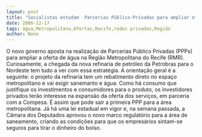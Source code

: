```yaml
---
layout: post
title: "Socialistas estudam  Parcerias Público-Privadas para ampliar oferta de água na Região Metropolitana do Recife"
date: 2006-12-17
tags: água,Metropolitana,Ofertas,Recife,redes privadas,Região
author: None
---
```

O novo governo aposta na realização de Parcerias Público Privadas (PPPs) para ampliar a oferta de água na Região Metropolitana do Recife (RMR).
Curiosamente, a chegada da nova refinaria de petróleo da Petrobras para o Nordeste tem tudo a ver com essa estratégia.
A orientação geral é a seguinte: o projeto da refinaria tem um rebatimento direto no espaço metropolitano e vai exigir sanemanto e água. Como há consumo que justifique os investimentos e consumidores para o produto, os investidores privados terão interesse na expansão da oferta dos serviços, em parceria com a Compesa.
É assim que pode sair a primeira PPP para a área metropolitana.
Já há uma lei estadual em vigor e, na semana passada, a Câmara dos Deputados aprovou o novo marco regulatório para a área de saneamento, criando as condições para que os empresários sintam-se seguros para tirar o dinheiro do bolso. 
